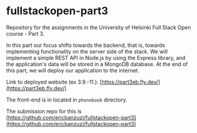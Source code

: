 # fullstackopen-part3
Repository for the assignments in the University of Helsinki Full Stack Open course - Part 3. 

In this part our focus shifts towards the backend, that is, towards implementing functionality on the server side of the stack. We will implement a simple REST API in Node.js by using the Express library, and the application's data will be stored in a MongoDB database. At the end of this part, we will deploy our application to the internet.

Link to deployed website (ex 3.9.-11.):
[https://part3eb.fly.dev/](https://part3eb.fly.dev/)

The front-end is in located in `phonebook` directory.

The submission repo for this is [https://github.com/ericbanzuzi/fullstackopen-part3](https://github.com/ericbanzuzi/fullstackopen-part3)